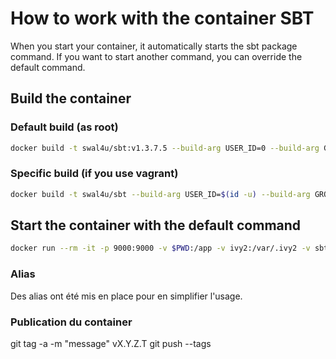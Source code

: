 # How to work with the container SBT

When you start your container, it automatically starts the sbt package command.
If you want to start another command, you can override the default command.

## Build the container

### Default build (as root)

```bash
docker build -t swal4u/sbt:v1.3.7.5 --build-arg USER_ID=0 --build-arg GROUP_ID=0 .
```

### Specific build (if you use vagrant)

```bash
docker build -t swal4u/sbt --build-arg USER_ID=$(id -u) --build-arg GROUP_ID=$(id -g) .
```

## Start the container with the default command

```bash
docker run --rm -it -p 9000:9000 -v $PWD:/app -v ivy2:/var/.ivy2 -v sbt:/var/.sbt --name sbt swal4u/sbt
```

### Alias

Des alias ont été mis en place pour en simplifier l'usage.

### Publication du container

git tag -a -m "message" vX.Y.Z.T
git push --tags

